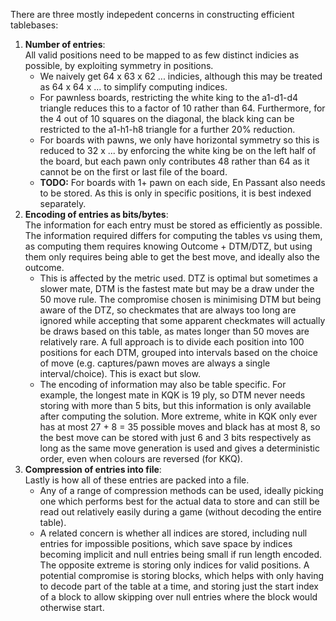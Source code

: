There are three mostly indepedent concerns in constructing efficient tablebases:

1. **Number of entries**:  
    All valid positions need to be mapped to as few distinct indicies as possible, by exploiting
    symmetry in positions. 
    * We naively get 64 x 63 x 62 ... indicies, 
      although this may be treated as 64 x 64 x ... to simplify computing indices.
    * For pawnless boards, restricting the white king to the a1-d1-d4 triangle reduces this
      to a factor of 10 rather than 64. Furthermore, for the 4 out of 10 squares on the diagonal,
      the black king can be restricted to the a1-h1-h8 triangle for a further 20% reduction.
    * For boards with pawns, we only have horizontal symmetry so this is reduced to 32 x ... by
      enforcing the white king be on the left half of the board, but each pawn only contributes 48
      rather than 64 as it cannot be on the first or last file of the board.
    * **TODO:** For boards with 1+ pawn on each side, En Passant also needs to be stored. As this is 
      only in specific positions, it is best indexed separately. 
2. **Encoding of entries as bits/bytes**:  
    The information for each entry must be stored as efficiently as possible. The information required
    differs for computing the tables vs using them, as computing them requires knowing Outcome + DTM/DTZ,
    but using them only requires being able to get the best move, and ideally also the outcome.  
    * This is affected by the metric used. DTZ is optimal but sometimes a slower mate, DTM is the fastest
      mate but may be a draw under the 50 move rule. The compromise chosen is minimising DTM but being aware
      of the DTZ, so checkmates that are always too long are ignored while accepting that some apparent checkmates
      will actually be draws based on this table, as mates longer than 50 moves are relatively rare. A full
      approach is to divide each position into 100 positions for each DTM, grouped into intervals based on the
      choice of move (e.g. captures/pawn moves are always a single interval/choice). This is exact but slow.
    * The encoding of information may also be table specific. For example, the longest mate in KQK is 19 ply,
      so DTM never needs storing with more than 5 bits, but this information is only available after computing 
      the solution. More extreme, white in KQK only ever has at most 27 + 8 = 35 possible moves and black has 
      at most 8, so the best move can be stored with just 6 and 3 bits respectively as long as the same move
      generation is used and gives a deterministic order, even when colours are reversed (for KKQ).
3. **Compression of entries into file**:  
    Lastly is how all of these entries are packed into a file.  
    * Any of a range of compression methods can be used, ideally picking one which performs best for the actual
      data to store and can still be read out relatively easily during a game (without decoding the entire table).
    * A related concern is whether all indices are stored, including null entries for impossible positions, which
      save space by indices becoming implicit and null entries being small if run length encoded. The opposite
      extreme is storing only indices for valid positions. A potential compromise is storing blocks, which helps
      with only having to decode part of the table at a time, and storing just the start index of a block to allow
      skipping over null entries where the block would otherwise start.